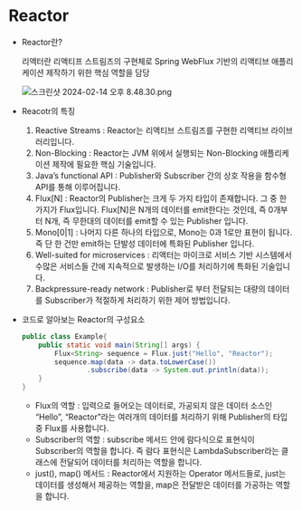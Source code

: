 # Reactor

- Reactor란?
    
    리액터란 리액티프 스트림즈의 구현체로 Spring WebFlux 기반의 리액티브 애플리케이션 제작하기 위한 핵심 역할을 담당
    
    ![스크린샷 2024-02-14 오후 8.48.30.png](Reactor%20ae290689256d42f88ba0ae877df2bc36/%25E1%2584%2589%25E1%2585%25B3%25E1%2584%258F%25E1%2585%25B3%25E1%2584%2585%25E1%2585%25B5%25E1%2586%25AB%25E1%2584%2589%25E1%2585%25A3%25E1%2586%25BA_2024-02-14_%25E1%2584%258B%25E1%2585%25A9%25E1%2584%2592%25E1%2585%25AE_8.48.30.png)
    
- Reacotr의 특징
    1. Reactive Streams : Reactor는 리액티브 스트림즈를 구현한 리액티브 라이브러리입니다.
    2. Non-Blocking : Reactor는 JVM 위에서 실행되는 Non-Blocking 애플리케이션 제작에 필요한 핵심 기술입니다.
    3. Java’s functional API : Publisher와 Subscriber 간의 상호 작용을 함수형 API를 통해 이루어집니다.
    4. Flux[N] : Reactor의 Publisher는 크게 두 가지 타입이 존재합니다. 그 중 한가지가 Flux입니다. Flux[N]은 N개의 데이터를 emit한다는 것인데, 즉 0개부터 N개, 즉 무한대의 데이터를 emit할 수 있는 Publisher 입니다.
    5. Mono[0|1] : 나머지 다른 하나의 타입으로, Mono는 0과 1로만 표현이 됩니다. 즉 단 한 건만 emit하는 단발성 데이터에 특화된 Publisher 입니다.
    6. Well-suited for microservices : 리액터는 마이크로 서비스 기반 시스템에서 수많은 서비스들 간에 지속적으로 발생하는 I/O를 처리하기에 특화된 기술입니다.
    7. Backpressure-ready network : Publisher로 부터 전달되는 대량의 데이터를 Subscriber가 적절하게 처리하기 위한 제어 방법입니다.

- 코드로 알아보는 Reactor의 구성요소
    
    ```java
    public class Example{
        public static void main(String[] args) {
            Flux<String> sequence = Flux.just("Hello", "Reactor");
            sequence.map(data -> data.toLowerCase())
                    .subscribe(data -> System.out.println(data));
        }
    }
    ```
    
    - Flux의 역할 : 입력으로 들어오는 데이터로, 가공되지 않은 데이터 소스인 “Hello”, “Reactor”라는 여러개의 데이터를 처리하기 위해 Publisher의 타입 중 Flux를 사용합니다.
    - Subscriber의 역할 : subscribe 메서드 안에 람다식으로 표현식이 Subscriber의 역할을 합니다. 즉 람다 표현식은 LambdaSubscriber라는 클래스에 전달되어 데이터를 처리하는 역할을 합니다.
    - just(), map() 메서드 : Reactor에서 지원하는 Operator 메서드들로, just는 데이터를 생성해서 제공하는 역할을, map은 전달받은 데이터를 가공하는 역할을 합니다.